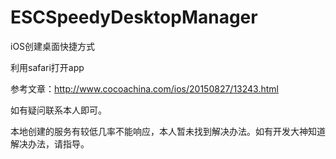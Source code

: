 # ESCSpeedyDesktopManager
iOS创建桌面快捷方式

利用safari打开app

参考文章：http://www.cocoachina.com/ios/20150827/13243.html

如有疑问联系本人即可。

本地创建的服务有较低几率不能响应，本人暂未找到解决办法。如有开发大神知道解决办法，请指导。
